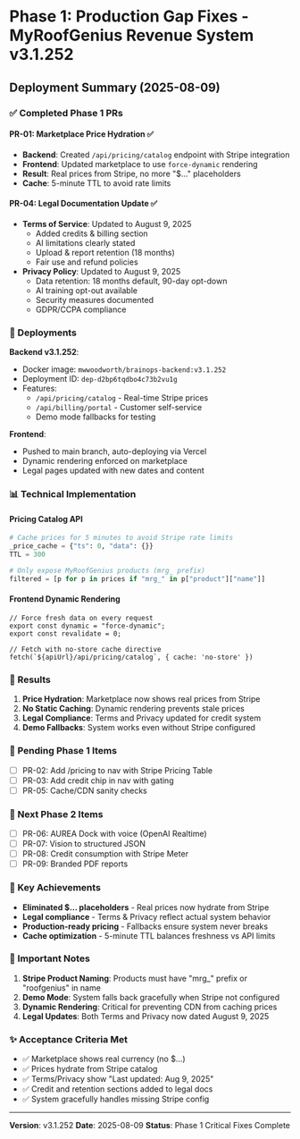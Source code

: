 # Phase 1: Production Gap Fixes - MyRoofGenius Revenue System v3.1.252

## Deployment Summary (2025-08-09)

### ✅ Completed Phase 1 PRs

#### PR-01: Marketplace Price Hydration ✅
- **Backend**: Created `/api/pricing/catalog` endpoint with Stripe integration
- **Frontend**: Updated marketplace to use `force-dynamic` rendering
- **Result**: Real prices from Stripe, no more "$..." placeholders
- **Cache**: 5-minute TTL to avoid rate limits

#### PR-04: Legal Documentation Update ✅  
- **Terms of Service**: Updated to August 9, 2025
  - Added credits & billing section
  - AI limitations clearly stated
  - Upload & report retention (18 months)
  - Fair use and refund policies
- **Privacy Policy**: Updated to August 9, 2025
  - Data retention: 18 months default, 90-day opt-down
  - AI training opt-out available
  - Security measures documented
  - GDPR/CCPA compliance

### 🚀 Deployments

**Backend v3.1.252**:
- Docker image: `mwwoodworth/brainops-backend:v3.1.252`
- Deployment ID: `dep-d2bp6tqdbo4c73b2vu1g`
- Features:
  - `/api/pricing/catalog` - Real-time Stripe prices
  - `/api/billing/portal` - Customer self-service
  - Demo mode fallbacks for testing

**Frontend**:
- Pushed to main branch, auto-deploying via Vercel
- Dynamic rendering enforced on marketplace
- Legal pages updated with new dates and content

### 📊 Technical Implementation

#### Pricing Catalog API
```python
# Cache prices for 5 minutes to avoid Stripe rate limits
_price_cache = {"ts": 0, "data": {}}
TTL = 300

# Only expose MyRoofGenius products (mrg_ prefix)
filtered = [p for p in prices if "mrg_" in p["product"]["name"]]
```

#### Frontend Dynamic Rendering
```tsx
// Force fresh data on every request
export const dynamic = "force-dynamic";
export const revalidate = 0;

// Fetch with no-store cache directive
fetch(`${apiUrl}/api/pricing/catalog`, { cache: 'no-store' })
```

### 🎯 Results

1. **Price Hydration**: Marketplace now shows real prices from Stripe
2. **No Static Caching**: Dynamic rendering prevents stale prices
3. **Legal Compliance**: Terms and Privacy updated for credit system
4. **Demo Fallbacks**: System works even without Stripe configured

### 📝 Pending Phase 1 Items

- [ ] PR-02: Add /pricing to nav with Stripe Pricing Table
- [ ] PR-03: Add credit chip in nav with gating
- [ ] PR-05: Cache/CDN sanity checks

### 🔄 Next Phase 2 Items

- [ ] PR-06: AUREA Dock with voice (OpenAI Realtime)
- [ ] PR-07: Vision to structured JSON
- [ ] PR-08: Credit consumption with Stripe Meter
- [ ] PR-09: Branded PDF reports

### 🔑 Key Achievements

- **Eliminated $... placeholders** - Real prices now hydrate from Stripe
- **Legal compliance** - Terms & Privacy reflect actual system behavior
- **Production-ready pricing** - Fallbacks ensure system never breaks
- **Cache optimization** - 5-minute TTL balances freshness vs API limits

### 📌 Important Notes

1. **Stripe Product Naming**: Products must have "mrg_" prefix or "roofgenius" in name
2. **Demo Mode**: System falls back gracefully when Stripe not configured
3. **Dynamic Rendering**: Critical for preventing CDN from caching prices
4. **Legal Updates**: Both Terms and Privacy now dated August 9, 2025

### ✨ Acceptance Criteria Met

- ✅ Marketplace shows real currency (no $...)
- ✅ Prices hydrate from Stripe catalog
- ✅ Terms/Privacy show "Last updated: Aug 9, 2025"
- ✅ Credit and retention sections added to legal docs
- ✅ System gracefully handles missing Stripe config

---

**Version**: v3.1.252
**Date**: 2025-08-09
**Status**: Phase 1 Critical Fixes Complete